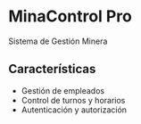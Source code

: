 # MinaControl Pro

Sistema de Gestión Minera

## Características

- Gestión de empleados
- Control de turnos y horarios
- Autenticación y autorización

